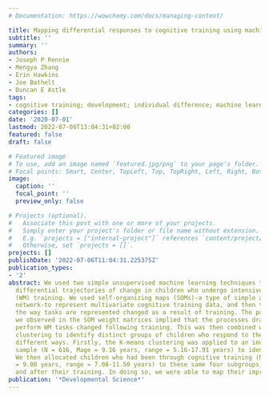```yaml
---
# Documentation: https://wowchemy.com/docs/managing-content/

title: Mapping differential responses to cognitive training using machine learning
subtitle: ''
summary: ''
authors:
- Joseph P Rennie
- Mengya Zhang
- Erin Hawkins
- Joe Bathelt
- Duncan E Astle
tags:
- cognitive training; development; individual difference; machine learning
categories: []
date: '2020-07-01'
lastmod: 2022-07-06T13:04:31+02:00
featured: false
draft: false

# Featured image
# To use, add an image named `featured.jpg/png` to your page's folder.
# Focal points: Smart, Center, TopLeft, Top, TopRight, Left, Right, BottomLeft, Bottom, BottomRight.
image:
  caption: ''
  focal_point: ''
  preview_only: false

# Projects (optional).
#   Associate this post with one or more of your projects.
#   Simply enter your project's folder or file name without extension.
#   E.g. `projects = ["internal-project"]` references `content/project/deep-learning/index.md`.
#   Otherwise, set `projects = []`.
projects: []
publishDate: '2022-07-06T11:04:31.225375Z'
publication_types:
- '2'
abstract: We used two simple unsupervised machine learning techniques to identify
  differential trajectories of change in children who undergo intensive working memory
  (WM) training. We used self-organizing maps (SOMs)-a type of simple artificial neural
  network-to represent multivariate cognitive training data, and then tested whether
  the way tasks are represented changed as a result of training. The patterns of change
  we observed in the SOM weight matrices implied that the processes drawn upon to
  perform WM tasks changed following training. This was then combined with K-means
  clustering to identify distinct groups of children who respond to the training in
  different ways. Firstly, the K-means clustering was applied to an independent large
  sample (N = 616, Mage = 9.16 years, range = 5.16-17.91 years) to identify subgroups.
  We then allocated children who had been through cognitive training (N = 179, Mage
  = 9.00 years, range = 7.08-11.50 years) to these same four subgroups, both before
  and after their training. In doing so, we were able to map their improvement trajectories. Scores on a separate measure of fluid intelligence were predictive of a child's improvement trajectory. This paper provides an alternative approach to analysing cognitive training data that go beyond considering changes in individual tasks. This proof-of-principle demonstrates a potentially powerful way of distinguishing task-specific from domain-general changes following training and of establishing different profiles of response to training.
publication: '*Developmental Science*'
---
```


